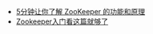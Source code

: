 - [5分钟让你了解 ZooKeeper 的功能和原理](https://blog.csdn.net/weijifeng_/article/details/79775738)
- [Zookeeper入门看这篇就够了](https://blog.csdn.net/java_66666/article/details/81015302)